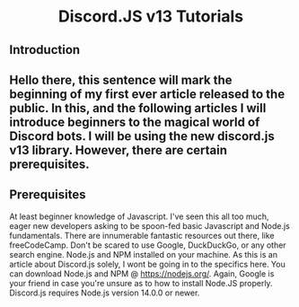 <div align="center">
  <p>
    <h1>Discord.JS v13 Tutorials</h1>
  </p>
</div>


## Introduction
## Hello there, this sentence will mark the beginning of my first ever article released to the public. In this, and the following articles I will introduce beginners to the magical world of Discord bots. I will be using the new discord.js v13 library. However, there are certain prerequisites.


## Prerequisites
At least beginner knowledge of Javascript. I've seen this all too much, eager new developers asking to be spoon-fed basic Javascript and Node.js fundamentals. There are innumerable fantastic resources out there, like freeCodeCamp. Don't be scared to use Google, DuckDuckGo, or any other search engine.
Node.js and NPM installed on your machine. As this is an article about Discord.js solely, I wont be going in to the specifics here. You can download Node.js and NPM @ https://nodejs.org/. Again, Google is your friend in case you're unsure as to how to install Node.JS properly. Discord.js requires Node.js version 14.0.0 or newer.
